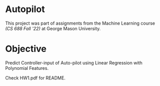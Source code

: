 # Autopilot

This project was part of assignments from the Machine Learning course *(CS 688 Fall '22)* at George Mason University.

# Objective

Predict Controller-input of Auto-pilot using Linear Regression with Polynomial Features.

Check HW1.pdf for README.
